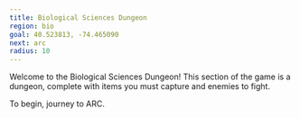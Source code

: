 ```yaml
---
title: Biological Sciences Dungeon
region: bio
goal: 40.523813, -74.465090
next: arc
radius: 10
---
```


Welcome to the Biological Sciences Dungeon!
This section of the game is a dungeon, complete with items you must capture and enemies to fight.

To begin, journey to ARC.

<script>
	localStorage.hp = 100;
	localStorage.sword = false;
</script>
